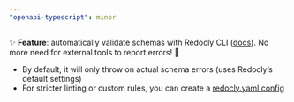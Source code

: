 ```yaml
---
"openapi-typescript": minor
---
```


✨ **Feature**: automatically validate schemas with Redocly CLI ([docs](https://redocly.com/docs/cli/)). No more need for external tools to report errors! 🎉

- By default, it will only throw on actual schema errors (uses Redocly’s default settings)
- For stricter linting or custom rules, you can create a [redocly.yaml config](https://redocly.com/docs/cli/configuration/)
